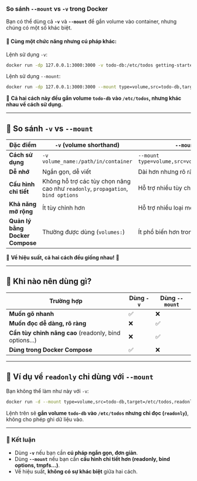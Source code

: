 ### **So sánh `--mount` vs `-v` trong Docker**  
Bạn có thể dùng cả **`-v`** và **`--mount`** để gắn volume vào container, nhưng chúng có một số khác biệt.  

#### **📌 Cùng một chức năng nhưng cú pháp khác:**  
Lệnh sử dụng `-v`:  
```sh
docker run -dp 127.0.0.1:3000:3000 -v todo-db:/etc/todos getting-started
```
Lệnh sử dụng `--mount`:  
```sh
docker run -dp 127.0.0.1:3000:3000 --mount type=volume,src=todo-db,target=/etc/todos getting-started
```

🔹 **Cả hai cách này đều gắn volume `todo-db` vào `/etc/todos`, nhưng khác nhau về cách sử dụng.**

---

## 🔹 **So sánh `-v` vs `--mount`**  
| **Đặc điểm**  | **`-v` (volume shorthand)** | **`--mount` (cú pháp rõ ràng hơn)** |
|--------------|-----------------|-----------------------|
| **Cách sử dụng** | `-v volume_name:/path/in/container` | `--mount type=volume,src=volume_name,target=/path/in/container` |
| **Dễ nhớ** | Ngắn gọn, dễ viết | Dài hơn nhưng rõ ràng |
| **Cấu hình chi tiết** | Không hỗ trợ các tùy chọn nâng cao như `readonly`, `propagation`, `bind options` | Hỗ trợ nhiều tùy chọn nâng cao |
| **Khả năng mở rộng** | Ít tùy chỉnh hơn | Hỗ trợ nhiều loại mount: `volume`, `bind`, `tmpfs` |
| **Quản lý bằng Docker Compose** | Thường được dùng (`volumes:`) | Ít phổ biến hơn trong Compose |

📌 **Về hiệu suất, cả hai cách đều giống nhau!** 🚀  

---

## 🔹 **Khi nào nên dùng gì?**  

| **Trường hợp** | **Dùng `-v`** | **Dùng `--mount`** |
|--------------|-------------|------------------|
| **Muốn gõ nhanh** | ✅ | ❌ |
| **Muốn đọc dễ dàng, rõ ràng** | ❌ | ✅ |
| **Cần tùy chỉnh nâng cao** (readonly, bind options...) | ❌ | ✅ |
| **Dùng trong Docker Compose** | ✅ | ❌ |

---

## 🔹 **Ví dụ về `readonly` chỉ dùng với `--mount`**  
Bạn không thể làm như này với `-v`:  
```sh
docker run -d --mount type=volume,src=todo-db,target=/etc/todos,readonly getting-started
```
Lệnh trên sẽ **gắn volume `todo-db` vào `/etc/todos` nhưng chỉ đọc (`readonly`)**, không cho phép ghi dữ liệu vào.

---

### **🚀 Kết luận**
- Dùng **`-v`** nếu bạn cần **cú pháp ngắn gọn, đơn giản**.  
- Dùng **`--mount`** nếu bạn cần **cấu hình chi tiết hơn (readonly, bind options, tmpfs...)**.  
- Về hiệu suất, **không có sự khác biệt** giữa hai cách.  